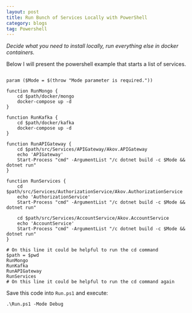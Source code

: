 ```yaml
---
layout: post
title: Run Bunch of Services Locally with PowerShell 
category: blogs
tag: Powershell
---
```


*Decide what you need to install locally, run everything else in docker containers.*

Below I will present the powershell example that starts a list of services.

<pre><code class="language-cs">
param ($Mode = $(throw "Mode parameter is required."))

function RunMongo {
	cd $path/docker/mongo
	docker-compose up -d
}

function RunKafka {
	cd $path/docker/kafka
	docker-compose up -d
}

function RunAPIGateway {
	cd $path/src/Services/APIGateway/Akov.APIGateway
	echo 'APIGateway'
	Start-Process "cmd" -ArgumentList "/c dotnet build -c $Mode && dotnet run"
}

function RunServices {
	cd $path/src/Services/AuthorizationService/Akov.AuthorizationService
	echo 'AuthorizationService'
	Start-Process "cmd" -ArgumentList "/c dotnet build -c $Mode && dotnet run"

	cd $path/src/Services/AccountService/Akov.AccountService
	echo 'AccountService'
	Start-Process "cmd" -ArgumentList "/c dotnet build -c $Mode && dotnet run"
}

# On this line it could be helpful to run the cd command
$path = $pwd
RunMongo
RunKafka
RunAPIGateway
RunServices 
# On this line it could be helpful to run the cd command again
</code></pre>

Save this code into `Run.ps1` and execute:
<pre><code class="nohighlight">.\Run.ps1 -Mode Debug</code></pre>